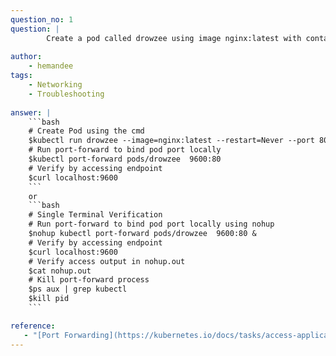```yaml
---
question_no: 1
question: |
        Create a pod called drowzee using image nginx:latest with container port 80. Bind pod to localhost port 9600.
        
author: 
    - hemandee
tags: 
    - Networking
    - Troubleshooting
    
answer: |
    ```bash
    # Create Pod using the cmd
    $kubectl run drowzee --image=nginx:latest --restart=Never --port 80
    # Run port-forward to bind pod port locally
    $kubectl port-forward pods/drowzee  9600:80
    # Verify by accessing endpoint
    $curl localhost:9600  
    ```
    or
    ```bash
    # Single Terminal Verification
    # Run port-forward to bind pod port locally using nohup
    $nohup kubectl port-forward pods/drowzee  9600:80 &
    # Verify by accessing endpoint
    $curl localhost:9600
    # Verify access output in nohup.out
    $cat nohup.out
    # Kill port-forward process
    $ps aux | grep kubectl 
    $kill pid   
    ```

reference:
   - "[Port Forwarding](https://kubernetes.io/docs/tasks/access-application-cluster/port-forward-access-application-cluster/#forward-a-local-port-to-a-port-on-the-pod)" 
---
```


  